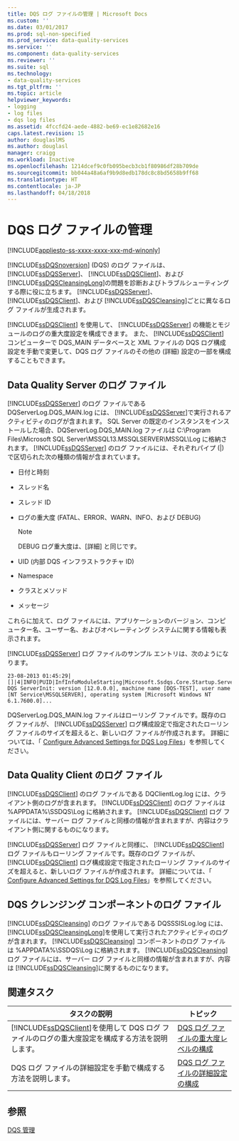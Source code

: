 ```yaml
---
title: DQS ログ ファイルの管理 | Microsoft Docs
ms.custom: ''
ms.date: 03/01/2017
ms.prod: sql-non-specified
ms.prod_service: data-quality-services
ms.service: ''
ms.component: data-quality-services
ms.reviewer: ''
ms.suite: sql
ms.technology:
- data-quality-services
ms.tgt_pltfrm: ''
ms.topic: article
helpviewer_keywords:
- logging
- log files
- dqs log files
ms.assetid: 4fccfd24-aede-4882-be69-ec1e82682e16
caps.latest.revision: 15
author: douglaslMS
ms.author: douglasl
manager: craigg
ms.workload: Inactive
ms.openlocfilehash: 1214dcef9c0fb095becb3cb1f80986df28b709de
ms.sourcegitcommit: bb044a48a6af9b9d8edb178dc8c8bd5658b9ff68
ms.translationtype: HT
ms.contentlocale: ja-JP
ms.lasthandoff: 04/18/2018
---
```

# <a name="manage-dqs-log-files"></a>DQS ログ ファイルの管理

[!INCLUDE[appliesto-ss-xxxx-xxxx-xxx-md-winonly](../includes/appliesto-ss-xxxx-xxxx-xxx-md-winonly.md)]

  [!INCLUDE[ssDQSnoversion](../includes/ssdqsnoversion-md.md)] (DQS) のログ ファイルは、 [!INCLUDE[ssDQSServer](../includes/ssdqsserver-md.md)]、 [!INCLUDE[ssDQSClient](../includes/ssdqsclient-md.md)]、および [!INCLUDE[ssDQSCleansingLong](../includes/ssdqscleansinglong-md.md)]の問題を診断およびトラブルシューティングする際に役に立ちます。 [!INCLUDE[ssDQSServer](../includes/ssdqsserver-md.md)]、 [!INCLUDE[ssDQSClient](../includes/ssdqsclient-md.md)]、および [!INCLUDE[ssDQSCleansing](../includes/ssdqscleansing-md.md)]ごとに異なるログ ファイルが生成されます。  
  
 [!INCLUDE[ssDQSClient](../includes/ssdqsclient-md.md)] を使用して、 [!INCLUDE[ssDQSServer](../includes/ssdqsserver-md.md)] の機能とモジュールのログの重大度設定を構成できます。 また、 [!INCLUDE[ssDQSClient](../includes/ssdqsclient-md.md)] コンピューターで DQS_MAIN データベースと XML ファイルの DQS ログ構成設定を手動で変更して、DQS ログ ファイルのその他の (詳細) 設定の一部を構成することもできます。  
  
##  <a name="DQSServer"></a> Data Quality Server のログ ファイル  
 [!INCLUDE[ssDQSServer](../includes/ssdqsserver-md.md)] のログ ファイルである DQServerLog.DQS_MAIN.log には、 [!INCLUDE[ssDQSServer](../includes/ssdqsserver-md.md)]で実行されるアクティビティのログが含まれます。 SQL Server の既定のインスタンスをインストールした場合、DQServerLog.DQS_MAIN.log ファイルは C:\Program Files\Microsoft SQL Server\MSSQL13.MSSQLSERVER\MSSQL\Log に格納されます。 [!INCLUDE[ssDQSServer](../includes/ssdqsserver-md.md)] のログ ファイルには、それぞれパイプ (|) で区切られた次の種類の情報が含まれています。  
  
-   日付と時刻  
  
-   スレッド名  
  
-   スレッド ID  
  
-   ログの重大度 (FATAL、ERROR、WARN、INFO、および DEBUG)  
  
    > [!NOTE]  
    >  DEBUG ログ重大度は、[詳細] と同じです。  
  
-   UID (内部 DQS インフラストラクチャ ID)  
  
-   Namespace  
  
-   クラスとメソッド  
  
-   メッセージ  
  
 これらに加えて、ログ ファイルには、アプリケーションのバージョン、コンピューター名、ユーザー名、およびオペレーティング システムに関する情報も表示されます。  
  
 [!INCLUDE[ssDQSServer](../includes/ssdqsserver-md.md)] ログ ファイルのサンプル エントリは、次のようになります。  
  
```  
23-08-2013 01:45:29|[]|4|INFO|PUID|InfInfoModuleStarting|Microsoft.Ssdqs.Core.Startup.ServerInit|Starting DQS ServerInit: version [12.0.0.0], machine name [DQS-TEST], user name [NT Service\MSSQLSERVER], operating system [Microsoft Windows NT 6.1.7600.0]...  
```  
  
 DQServerLog.DQS_MAIN.log ファイルはローリング ファイルです。既存のログ ファイルが、 [!INCLUDE[ssDQSServer](../includes/ssdqsserver-md.md)] ログ構成設定で指定されたローリング ファイルのサイズを超えると、新しいログ ファイルが作成されます。 詳細については、「 [Configure Advanced Settings for DQS Log Files](../data-quality-services/configure-advanced-settings-for-dqs-log-files.md)」を参照してください。  
  
##  <a name="DQSClient"></a> Data Quality Client のログ ファイル  
 [!INCLUDE[ssDQSClient](../includes/ssdqsclient-md.md)] のログ ファイルである DQClientLog.log には、クライアント側のログが含まれます。 [!INCLUDE[ssDQSClient](../includes/ssdqsclient-md.md)] のログ ファイルは %APPDATA%\SSDQS\Log に格納されます。 [!INCLUDE[ssDQSClient](../includes/ssdqsclient-md.md)] ログ ファイルには、サーバー ログ ファイルと同様の情報が含まれますが、内容はクライアント側に関するものになります。  
  
 [!INCLUDE[ssDQSServer](../includes/ssdqsserver-md.md)] ログ ファイルと同様に、 [!INCLUDE[ssDQSClient](../includes/ssdqsclient-md.md)] ログ ファイルもローリング ファイルです。既存のログ ファイルが、 [!INCLUDE[ssDQSClient](../includes/ssdqsclient-md.md)] ログ構成設定で指定されたローリング ファイルのサイズを超えると、新しいログ ファイルが作成されます。 詳細については、「 [Configure Advanced Settings for DQS Log Files](../data-quality-services/configure-advanced-settings-for-dqs-log-files.md)」を参照してください。  
  
##  <a name="DQSCleansing"></a> DQS クレンジング コンポーネントのログ ファイル  
 [!INCLUDE[ssDQSCleansing](../includes/ssdqscleansing-md.md)] のログ ファイルである DQSSSISLog.log には、 [!INCLUDE[ssDQSCleansingLong](../includes/ssdqscleansinglong-md.md)]を使用して実行されたアクティビティのログが含まれます。 [!INCLUDE[ssDQSCleansing](../includes/ssdqscleansing-md.md)] コンポーネントのログ ファイルは %APPDATA%\SSDQS\Log に格納されます。 [!INCLUDE[ssDQSCleansing](../includes/ssdqscleansing-md.md)] ログ ファイルには、サーバー ログ ファイルと同様の情報が含まれますが、内容は [!INCLUDE[ssDQSCleansing](../includes/ssdqscleansing-md.md)]に関するものになります。  
  
##  <a name="RT"></a> 関連タスク  
  
|タスクの説明|トピック|  
|----------------------|-----------|  
|[!INCLUDE[ssDQSClient](../includes/ssdqsclient-md.md)]を使用して DQS ログ ファイルのログの重大度設定を構成する方法を説明します。|[DQS ログ ファイルの重大度レベルの構成](../data-quality-services/configure-severity-levels-for-dqs-log-files.md)|  
|DQS ログ ファイルの詳細設定を手動で構成する方法を説明します。|[DQS ログ ファイルの詳細設定の構成](../data-quality-services/configure-advanced-settings-for-dqs-log-files.md)|  
  
## <a name="see-also"></a>参照  
 [DQS 管理](../data-quality-services/dqs-administration.md)  
  
  
